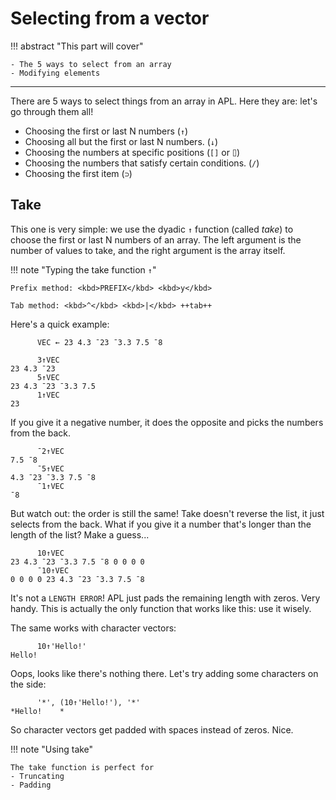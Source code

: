 # Selecting from a vector

!!! abstract "This part will cover"

    - The 5 ways to select from an array
    - Modifying elements

---

There are 5 ways to select things from an array in APL.
Here they are: let's go through them all!

- Choosing the first or last N numbers (`↑`)
- Choosing all but the first or last N numbers. (`↓`)
- Choosing the numbers at specific positions (`[]` or `⌷`)
- Choosing the numbers that satisfy certain conditions. (`/`)
- Choosing the first item (`⊃`)

## Take

This one is very simple: we use the dyadic `↑` function (called *take*) to choose the first or last N numbers of an array.
The left argument is the number of values to take, and the right argument is the array itself.

!!! note "Typing the take function `↑`"

    Prefix method: <kbd>PREFIX</kbd> <kbd>y</kbd>

    Tab method: <kbd>^</kbd> <kbd>|</kbd> ++tab++

Here's a quick example:

```apl
      VEC ← 23 4.3 ¯23 ¯3.3 7.5 ¯8

      3↑VEC
23 4.3 ¯23
      5↑VEC
23 4.3 ¯23 ¯3.3 7.5
      1↑VEC
23
```

If you give it a negative number, it does the opposite and picks the numbers from the back.

```apl
      ¯2↑VEC
7.5 ¯8
      ¯5↑VEC
4.3 ¯23 ¯3.3 7.5 ¯8
      ¯1↑VEC
¯8
```

But watch out: the order is still the same! Take doesn't reverse the list, it just selects from the back.
What if you give it a number that's longer than the length of the list? Make a guess...

```apl
      10↑VEC
23 4.3 ¯23 ¯3.3 7.5 ¯8 0 0 0 0
      ¯10↑VEC
0 0 0 0 23 4.3 ¯23 ¯3.3 7.5 ¯8
```

It's not a `LENGTH ERROR`!
APL just pads the remaining length with zeros. Very handy.
This is actually the only function that works like this: use it wisely.

The same works with character vectors:

```apl
      10↑'Hello!'
Hello!    
```

Oops, looks like there's nothing there. Let's try adding some characters on the side:

```
      '*', (10↑'Hello!'), '*'
*Hello!    *
```

So character vectors get padded with spaces instead of zeros. Nice.

!!! note "Using take"

    The take function is perfect for
    - Truncating
    - Padding


